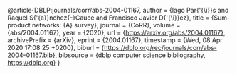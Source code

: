 @article{DBLP:journals/corr/abs-2004-01167,
author    = {Iago Par{\'{\i}}s and
Raquel S{\'{a}}nchez{-}Cauce and
Francisco Javier D{\'{\i}}ez},
title     = {Sum-product networks: {A} survey},
journal   = {CoRR},
volume    = {abs/2004.01167},
year      = {2020},
url       = {https://arxiv.org/abs/2004.01167},
archivePrefix = {arXiv},
eprint    = {2004.01167},
timestamp = {Wed, 08 Apr 2020 17:08:25 +0200},
biburl    = {https://dblp.org/rec/journals/corr/abs-2004-01167.bib},
bibsource = {dblp computer science bibliography, https://dblp.org}
}